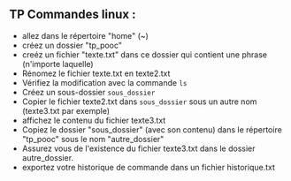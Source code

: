 TP Commandes linux : 
--------------------
* allez dans le répertoire "home" (~) 
* créez un dossier "tp_pooc"
* creéz un fichier "texte.txt" dans ce dossier qui contient une phrase (n'importe laquelle)
* Rénomez le fichier texte.txt en texte2.txt
* Vérifiez la modification avec la commande `ls`
* Créez un sous-dossier `sous_dossier`
* Copier le fichier texte2.txt dans `sous_dossier` sous un autre nom (texte3.txt par exemple)
* affichez le contenu du fichier texte3.txt
* Copiez le dossier "sous_dossier" (avec son contenu) dans le répertoire "tp\_pooc" sous le nom "autre\_dossier"
* Assurez vous de l'existence du fichier texte3.txt dans le dossier autre_dossier.
* exportez votre historique de commande dans un fichier historique.txt